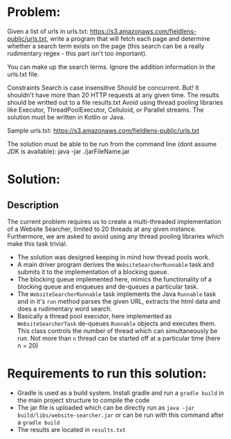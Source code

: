 # Problem:

Given a list of urls in urls.txt: https://s3.amazonaws.com/fieldlens-public/urls.txt, write a program that will fetch each page and determine whether a search term exists on the page (this search can be a really rudimentary regex - this part isn't too important).

You can make up the search terms. Ignore the addition information in the urls.txt file.

Constraints
Search is case insensitive
Should be concurrent.
But! It shouldn't have more than 20 HTTP requests at any given time.
The results should be writted out to a file results.txt
Avoid using thread pooling libraries like Executor, ThreadPoolExecutor, Celluloid, or Parallel streams.
The solution must be written in Kotlin or Java.

Sample urls.txt: https://s3.amazonaws.com/fieldlens-public/urls.txt

The solution must be able to be run from the command line (dont assume JDK is available):
java -jar ./jarFileName.jar

# Solution:

## Description

The current problem requires us to create a multi-threaded implementation of a Website Searcher, limited to 20 threads at any given instance.
Furthermore, we are asked to avoid using any thread pooling libraries which make this task trivial.

- The solution was designed keeping in mind how thread pools work.
- A main driver program derives the `WebsiteSearcherRunnable` task and submits it to the implementation of a blocking queue.
- The blocking queue implemented here, mimics the functionality of a blocking queue and enqueues and de-queues a particular task.
- The `WebsiteSearcherRunnable` task implements the Java `Runnable` task and in it's `run` method parses the given URL, extracts the html data and does a rudimentary word search.
- Basically a thread pool executor, here implemented as `WebsiteSearcherTask` de-queues `Runnable` objects and executes them. This class controls the number of thread which can simultaneously be run. Not more than `n` thread can be started off at a particular time (here n = 20)

# Requirements to run this solution:

- Gradle is used as a build system. Install gradle and run a `gradle build` in the main project structure to compile the code
- The jar file is uploaded which can be directly run as `java -jar build/libs/website-searcher.jar` or can be run with this command after a `gradle build`
- The results are located in `results.txt`